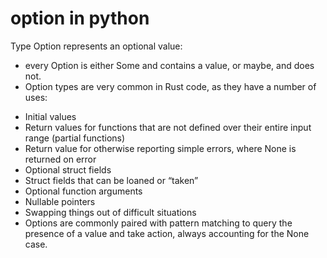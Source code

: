 # option in python
Type Option represents an optional value:
- every Option is either Some and contains a value, or maybe, and does not.
- Option types are very common in Rust code, as they have a number of uses:

* Initial values
* Return values for functions that are not defined over their entire input range (partial functions)
* Return value for otherwise reporting simple errors, where None is returned on error
* Optional struct fields
* Struct fields that can be loaned or “taken”
* Optional function arguments
* Nullable pointers
* Swapping things out of difficult situations
* Options are commonly paired with pattern matching to query the presence of a value and take action, always accounting for the None case.
